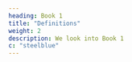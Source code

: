 ```yaml
---
heading: Book 1
title: "Definitions"
weight: 2
description: We look into Book 1 
c: "steelblue"
---
```

